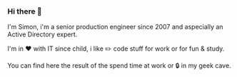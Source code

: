 ### Hi there 👋
I'm Simon, i'm a senior production engineer since 2007 and aspecially an Active Directory expert.

I'm in :heart: with IT since child, i like :pencil2: code stuff for work or for fun & study.

You can find here the result of the spend time at work or :lock: in my geek cave.

<!--
**simonsavoca/simonsavoca** is a ✨ _special_ ✨ repository because its `README.md` (this file) appears on your GitHub profile.

Here are some ideas to get you started:

- 🔭 I’m currently working on ...
- 🌱 I’m currently learning ...
- 👯 I’m looking to collaborate on ...
- 🤔 I’m looking for help with ...
- 💬 Ask me about ...
- 📫 How to reach me: ...
- 😄 Pronouns: ...
- ⚡ Fun fact: ...
-->
